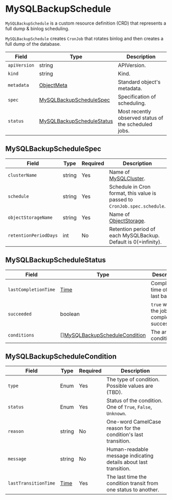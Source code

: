 MySQLBackupSchedule
===================

`MySQLBackupSchedule` is a custom resource definition (CRD) that represents
a full dump & binlog scheduling.

`MySQLBackupSchedule` creates `CronJob` that rotates binlog and then creates a full dump of the database.

| Field        | Type                                                    | Description                                          |
| ------------ | ------------------------------------------------------- | ---------------------------------------------------- |
| `apiVersion` | string                                                  | APIVersion.                                          |
| `kind`       | string                                                  | Kind.                                                |
| `metadata`   | [ObjectMeta]                                            | Standard object's metadata.                          |
| `spec`       | [MySQLBackupScheduleSpec](#MySQLBackupScheduleSpec)     | Specification of scheduling.                         |
| `status`     | [MySQLBackupScheduleStatus](#MySQLBackupScheduleStatus) | Most recently observed status of the scheduled jobs. |

MySQLBackupScheduleSpec
-----------------------

| Field                 | Type   | Required | Description                                                               |
| --------------------- | ------ | -------- | ------------------------------------------------------------------------- |
| `clusterName`         | string | Yes      | Name of [MySQLCluster](crd_mysql_cluster.md).                             |
| `schedule`            | string | Yes      | Schedule in Cron format, this value is passed to `CronJob.spec.schedule`. |
| `objectStorageName`   | string | Yes      | Name of [ObjectStorage](crd_object_storage.md).                           |
| `retentionPeriodDays` | int    | No       | Retention period of each MySQLBackup. Default is 0(=infinity).            |

MySQLBackupScheduleStatus
-------------------------

| Field                | Type                                                              | Description                                    |
| -------------------- | ----------------------------------------------------------------- | ---------------------------------------------- |
| `lastCompletionTime` | [Time]                                                            | Completion time of the last backup.            |
| `succeeded`          | boolean                                                           | `true` when the job is completed successfully. |
| `conditions`         | \[\][MySQLBackupScheduleCondition](#MySQLBackupScheduleCondition) | The array of conditions.                       |

MySQLBackupScheduleCondition
----------------------------

| Field                | Type   | Required | Description                                                      |
| -------------------- | ------ | -------- | ---------------------------------------------------------------- |
| `type`               | Enum   | Yes      | The type of condition. Possible values are (TBD).                |
| `status`             | Enum   | Yes      | Status of the condition. One of `True`, `False`, `Unknown`.      |
| `reason`             | string | No       | One-word CamelCase reason for the condition's last transition.   |
| `message`            | string | No       | Human-readable message indicating details about last transition. |
| `lastTransitionTime` | [Time] | Yes      | The last time the condition transit from one status to another.  |

[ObjectMeta]: https://kubernetes.io/docs/reference/generated/kubernetes-api/v1.17/#objectmeta-v1-meta
[Duration]: https://pkg.go.dev/k8s.io/apimachinery/pkg/apis/meta/v1?tab=doc#Duration
[Time]: https://kubernetes.io/docs/reference/generated/kubernetes-api/v1.17/#time-v1-meta
